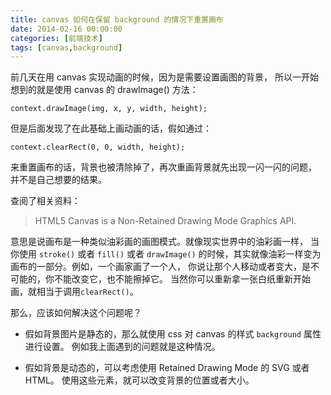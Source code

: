 ```yaml
---
title: canvas 如何在保留 background 的情况下重置画布
date: 2014-02-16 00:00:00
categories: [前端技术]
tags: [canvas,background]
---
```


前几天在用 canvas 实现动画的时候，因为是需要设置画图的背景，
所以一开始想到的就是使用 canvas 的 drawImage() 方法：
```
context.drawImage(img, x, y, width, height);
```

但是后面发现了在此基础上画动画的话，假如通过：
```
context.clearRect(0, 0, width, height);
```
来重置画布的话，背景也被清除掉了，再次重画背景就先出现一闪一闪的问题，
并不是自己想要的结果。

查阅了相关资料：

> HTML5 Canvas is a Non-Retained Drawing Mode Graphics API.

意思是说画布是一种类似油彩画的画图模式。就像现实世界中的油彩画一样，
当你使用 ```stroke()``` 或者 ```fill()``` 或者 ```drawImage()```
的时候，其实就像油彩一样变为画布的一部分。例如，一个画家画了一个人，
你说让那个人移动或者变大，是不可能的，你不能改变它，也不能擦掉它。
当然你可以重新拿一张白纸重新开始画，就相当于调用```clearRect()```。

那么，应该如何解决这个问题呢？

* 假如背景图片是静态的，那么就使用 css 对 canvas 的样式 ```background``` 属性进行设置。
例如我上面遇到的问题就是这种情况。

* 假如背景是动态的，可以考虑使用 Retained Drawing Mode 的 SVG 或者 HTML。
使用这些元素，就可以改变背景的位置或者大小。
